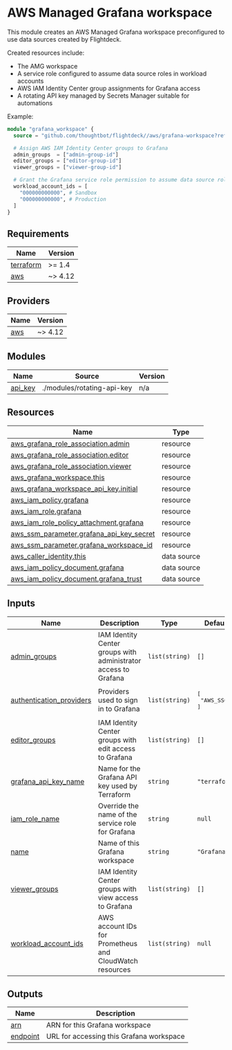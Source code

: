 # AWS Managed Grafana workspace

This module creates an AWS Managed Grafana workspace preconfigured to use data
sources created by Flightdeck.

Created resources include:

- The AMG workspace
- A service role configured to assume data source roles in workload accounts
- AWS IAM Identity Center group assignments for Grafana access
- A rotating API key managed by Secrets Manager suitable for automations

Example:

```terraform
module "grafana_workspace" {
  source = "github.com/thoughtbot/flightdeck//aws/grafana-workspace?ref=VERSION"

  # Assign AWS IAM Identity Center groups to Grafana
  admin_groups  = ["admin-group-id"]
  editor_groups = ["editor-group-id"]
  viewer_groups = ["viewer-group-id"]

  # Grant the Grafana service role permission to assume data source roles
  workload_account_ids = [
    "000000000000", # Sandbox
    "000000000000", # Production
  ]
}
```

<!-- BEGIN_TF_DOCS -->
## Requirements

| Name | Version |
|------|---------|
| <a name="requirement_terraform"></a> [terraform](#requirement\_terraform) | >= 1.4 |
| <a name="requirement_aws"></a> [aws](#requirement\_aws) | ~> 4.12 |

## Providers

| Name | Version |
|------|---------|
| <a name="provider_aws"></a> [aws](#provider\_aws) | ~> 4.12 |

## Modules

| Name | Source | Version |
|------|--------|---------|
| <a name="module_api_key"></a> [api\_key](#module\_api\_key) | ./modules/rotating-api-key | n/a |

## Resources

| Name | Type |
|------|------|
| [aws_grafana_role_association.admin](https://registry.terraform.io/providers/hashicorp/aws/latest/docs/resources/grafana_role_association) | resource |
| [aws_grafana_role_association.editor](https://registry.terraform.io/providers/hashicorp/aws/latest/docs/resources/grafana_role_association) | resource |
| [aws_grafana_role_association.viewer](https://registry.terraform.io/providers/hashicorp/aws/latest/docs/resources/grafana_role_association) | resource |
| [aws_grafana_workspace.this](https://registry.terraform.io/providers/hashicorp/aws/latest/docs/resources/grafana_workspace) | resource |
| [aws_grafana_workspace_api_key.initial](https://registry.terraform.io/providers/hashicorp/aws/latest/docs/resources/grafana_workspace_api_key) | resource |
| [aws_iam_policy.grafana](https://registry.terraform.io/providers/hashicorp/aws/latest/docs/resources/iam_policy) | resource |
| [aws_iam_role.grafana](https://registry.terraform.io/providers/hashicorp/aws/latest/docs/resources/iam_role) | resource |
| [aws_iam_role_policy_attachment.grafana](https://registry.terraform.io/providers/hashicorp/aws/latest/docs/resources/iam_role_policy_attachment) | resource |
| [aws_ssm_parameter.grafana_api_key_secret](https://registry.terraform.io/providers/hashicorp/aws/latest/docs/resources/ssm_parameter) | resource |
| [aws_ssm_parameter.grafana_workspace_id](https://registry.terraform.io/providers/hashicorp/aws/latest/docs/resources/ssm_parameter) | resource |
| [aws_caller_identity.this](https://registry.terraform.io/providers/hashicorp/aws/latest/docs/data-sources/caller_identity) | data source |
| [aws_iam_policy_document.grafana](https://registry.terraform.io/providers/hashicorp/aws/latest/docs/data-sources/iam_policy_document) | data source |
| [aws_iam_policy_document.grafana_trust](https://registry.terraform.io/providers/hashicorp/aws/latest/docs/data-sources/iam_policy_document) | data source |

## Inputs

| Name | Description | Type | Default | Required |
|------|-------------|------|---------|:--------:|
| <a name="input_admin_groups"></a> [admin\_groups](#input\_admin\_groups) | IAM Identity Center groups with administrator access to Grafana | `list(string)` | `[]` | no |
| <a name="input_authentication_providers"></a> [authentication\_providers](#input\_authentication\_providers) | Providers used to sign in to Grafana | `list(string)` | <pre>[<br>  "AWS_SSO"<br>]</pre> | no |
| <a name="input_editor_groups"></a> [editor\_groups](#input\_editor\_groups) | IAM Identity Center groups with edit access to Grafana | `list(string)` | `[]` | no |
| <a name="input_grafana_api_key_name"></a> [grafana\_api\_key\_name](#input\_grafana\_api\_key\_name) | Name for the Grafana API key used by Terraform | `string` | `"terraform"` | no |
| <a name="input_iam_role_name"></a> [iam\_role\_name](#input\_iam\_role\_name) | Override the name of the service role for Grafana | `string` | `null` | no |
| <a name="input_name"></a> [name](#input\_name) | Name of this Grafana workspace | `string` | `"Grafana"` | no |
| <a name="input_viewer_groups"></a> [viewer\_groups](#input\_viewer\_groups) | IAM Identity Center groups with view access to Grafana | `list(string)` | `[]` | no |
| <a name="input_workload_account_ids"></a> [workload\_account\_ids](#input\_workload\_account\_ids) | AWS account IDs for Prometheus and CloudWatch resources | `list(string)` | `null` | no |

## Outputs

| Name | Description |
|------|-------------|
| <a name="output_arn"></a> [arn](#output\_arn) | ARN for this Grafana workspace |
| <a name="output_endpoint"></a> [endpoint](#output\_endpoint) | URL for accessing this Grafana workspace |
<!-- END_TF_DOCS -->

